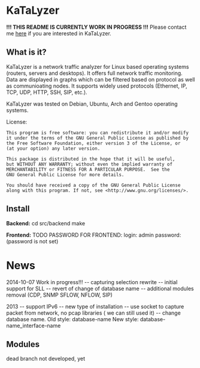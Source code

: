 KaTaLyzer
==============

**!!! THIS README IS CURRENTLY WORK IN PROGRESS !!!** Please contact me <a href="mailto://roman.bronis@gmail.com">here</a> if you are interested in KaTaLyzer.

What is it?
------------------
KaTaLyzer is a network traffic analyzer for Linux based operating systems (routers, servers and desktops). 
It offers full network traffic monitoring. Data are displayed in graphs which can be filtered based on protocol 
as well as communioating nodes. It supports widely used protocols (Ethernet, IP, TCP, UDP, HTTP, SSH, SIP, etc.).

KaTaLyzer was tested on Debian, Ubuntu, Arch and Gentoo operating systems.

License:

    This program is free software: you can redistribute it and/or modify
    it under the terms of the GNU General Public License as published by
    the Free Software Foundation, either version 3 of the License, or
    (at your option) any later version.

    This package is distributed in the hope that it will be useful,
    but WITHOUT ANY WARRANTY; without even the implied warranty of
    MERCHANTABILITY or FITNESS FOR A PARTICULAR PURPOSE.  See the
    GNU General Public License for more details.

    You should have received a copy of the GNU General Public License
    along with this program. If not, see <http://www.gnu.org/licenses/>.

Install
----------
**Backend:**
	cd src/backend
	make

**Frontend:**
TODO
PASSWORD FOR FRONTEND:
login: admin
password:
(password is not set)

News
===========
2014-10-07
Work in progress!!!
 -- capturing selection rewrite
 -- initial support for SLL
 -- revert of change of database name
 -- additional modules removal (CDP, SNMP SFLOW, NFLOW, SIP)

2013
 -- support IPv6
 -- new type of installation
 -- use socket to capture packet from network, no pcap libraries ( we can still used it)
 -- change database name.
      Old style:
	  database-name
      New style:
	  database-name_interface-name

	  
Modules
-----------------------
dead branch
not developed, yet
